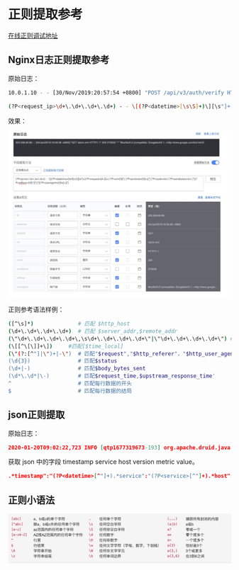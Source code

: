 # 正则提取参考

[在线正则调试地址](https://www.debuggex.com/)

## Nginx日志正则提取参考

原始日志：

```bash
10.0.1.10 - - [30/Nov/2019:20:57:54 +0800] "POST /api/v3/auth/verify HTTP/1.0" "200" 1184 "https://cmdbee-dev.bktencent.com/" "Mozilla/5.0 (Macintosh; Intel Mac OS X 10_14_6) AppleWebKit/537.36 (KHTML, like Gecko) Chrome/78.0.3904.108 Safari/537.36" "14.17.22.33" "-" 0.017 1421 1224
```

```bash
(?P<request_ip>\d+\.\d+\.\d+\.\d+) - - \[(?P<datetime>[\s\S]+)\][\s"]+(?P<request>[A-Z]+) (?P<url>[\S]*) (?P<protocol>[\S]+)["] ["](?P<code>\d+)["] (?P<sendbytes>\d+) ["](?P<refferer>[\S]*)["] ["](?P<useragent>[\S\s]+)["]
```

效果：

![-w2020](media/15774255970249.jpg)


正则参考语法样例：

```bash
([^\s]*)              # 匹配 $http_host
(\d+\.\d+\.\d+\.\d+)  # 匹配 $server_addr,$remote_addr
(\"\d+\.\d+\.\d+\.\d+\,\s\d+\.\d+\.\d+\.\d+\"|\"\d+\.\d+\.\d+\.\d+\") #匹配 "$http_x_forwarded_for"
(\[[^\[\]]+\])     #匹配[$time_local]
(\"(?:[^"]|\")+|-\")  # 匹配"$request","$http_referer"，"$http_user_agent"
(\d{3})               # 匹配$status
(\d+|-)               # 匹配$body_bytes_sent
(\d*\.\d*|\-)         # 匹配$request_time,$upstream_response_time'
^                     # 匹配每行数据的开头
$                     # 匹配每行数据的结局
```

## json正则提取

原始日志：

```json
2020-01-20T09:02:22,723 INFO [qtp1677319673-193] org.apache.druid.java.util.emitter.core.LoggingEmitter - {"feed":"metrics","timestamp":"2020-01-20T09:02:22.723Z","service":"druid/broker","host":"druid-public-broker-01:8082","version":"0.16.0-incubating","metric":"sqlQuery/time","value":558,"dataSource":"[]","id":"0454b907-f313-430a-b509-5b1ee065d020","nativeQueryIds":"[]","remoteAddress":"10.1.1.1","success":"true"}
```

获取 json 中的字段 timestamp service host version metric value。

```json
.*timestamp":"(?P<datetime>[^"]+).*service":"(?P<service>[^"]+).*host":"(?P<host>[^"]+).*version":"(?P<version>[^"]+).*metric":"(?P<metric_name>[^"]+).*value":(?P<metric_value>\d+)
```

## 正则小语法

![-w2020](media/15795124339602.jpg)
